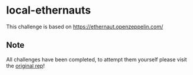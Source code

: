 # local-ethernauts

This challenge is based on https://ethernaut.openzeppelin.com/

## Note

All challenges have been completed, to attempt them yourself please visit the [original rep](https://github.com/0xMacro/local-ethernauts)!
